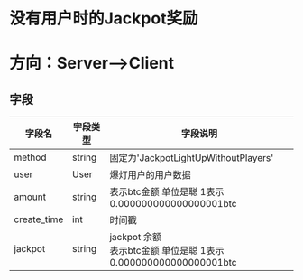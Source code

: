 # 没有用户时的Jackpot奖励

# 方向：Server-->Client

## 字段

| 字段名         | 字段类型   | 字段说明                                               |
|-------------|--------|----------------------------------------------------|
| method      | string | 固定为'JackpotLightUpWithoutPlayers'                  |
| user        | User   | 爆灯用户的用户数据                                          |
| amount      | string | 表示btc金额 单位是聪 1表示 0.000000000000000001btc           |
| create_time | int    | 时间戳                                                |
| jackpot     | string | jackpot 余额<br/>表示btc金额 单位是聪 1表示 0.000000000000000001btc |

